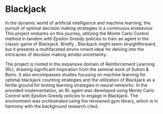 # Blackjack

In the dynamic world of artificial intelligence and machine learning, the pursuit of optimal decision
making strategies is a continuous endeavour. This project embarks on this journey, utilizing the Monte
Carlo Control method in tandem with Epsilon Greedy policies to train an agent in the classic game of
Blackjack. Briefly , Blackjack might seem straightforward, but it presents a multifaceted enviro nment
ideal for delving into the intricacies of decision making amidst uncertainty.

The project is rooted in the expansive domain of Reinforcement Learning (RL), drawing significant inspiration from the seminal work of Sutton & Barto. It also encompasses studies focusing on machine learning for optimal blackjack counting strategies and the utilization of Blackjack as a fertile ground for testing learning strategies in neural networks.
In the provided implementation, an RL agent was developed using Monte Carlo Control with Epsilon-Greedy policies to engage in Blackjack. The environment was orchestrated using the renowned gym library, which is in harmony with the background research cited.
